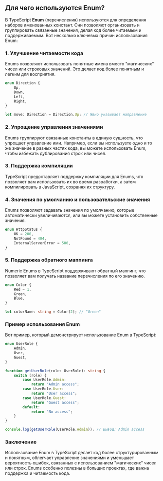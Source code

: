 ## Для чего используются Enum?

В TypeScript **Enum** (перечисления) используются для определения наборов именованных констант. Они позволяют организовать и группировать связанные значения, делая код более читаемым и поддерживаемым. Вот несколько ключевых причин использования Enum:

### 1. Улучшение читаемости кода
Enums позволяют использовать понятные имена вместо "магических" чисел или строковых значений. Это делает код более понятным и легким для восприятия.

```typescript
enum Direction {
    Up,
    Down,
    Left,
    Right,
}

let move: Direction = Direction.Up; // Явно указывает направление
```

### 2. Упрощение управления значениями
Enums группируют связанные константы в единую сущность, что упрощает управление ими. Например, если вы используете одно и то же значение в разных частях кода, вы можете использовать Enum, чтобы избежать дублирования строк или чисел.

### 3. Поддержка компиляции
TypeScript предоставляет поддержку компиляции для Enums, что позволяет вам использовать их во время разработки, а затем компилировать в JavaScript, сохраняя их структуру.

### 4. Значения по умолчанию и пользовательские значения
Enums позволяют задавать значения по умолчанию, которые автоматически увеличиваются, или вы можете установить собственные значения.

```typescript
enum HttpStatus {
    OK = 200,
    NotFound = 404,
    InternalServerError = 500,
}
```

### 5. Поддержка обратного маппинга
Numeric Enums в TypeScript поддерживают обратный маппинг, что позволяет вам получать название перечисления по его значению.

```typescript
enum Color {
    Red = 1,
    Green,
    Blue,
}

let colorName: string = Color[2]; // "Green"
```

### Пример использования Enum

Вот пример, который демонстрирует использование Enum в TypeScript:

```typescript
enum UserRole {
    Admin,
    User,
    Guest,
}

function getUserRole(role: UserRole): string {
    switch (role) {
        case UserRole.Admin:
            return "Admin access";
        case UserRole.User:
            return "User access";
        case UserRole.Guest:
            return "Guest access";
        default:
            return "No access";
    }
}

console.log(getUserRole(UserRole.Admin)); // Вывод: Admin access
```

### Заключение
Использование Enum в TypeScript делает код более структурированным и понятным, облегчает управление значениями и уменьшает вероятность ошибок, связанных с использованием "магических" чисел или строк. Enums особенно полезны в больших проектах, где важна поддержка и читаемость кода.